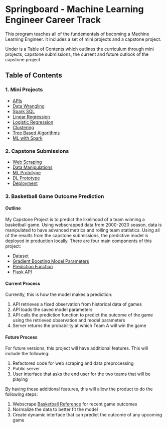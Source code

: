 # Springboard - Machine Learning Engineer Career Track

This program teaches all of the fundementals of becoming a Machine Learning Engineer.
It includes a set of mini projects and a capstone project.

Under is a Table of Contents which outlines the curriculum through mini projects, capstone submissions, the current and future outlook of the capstone project

## Table of Contents

### 1. Mini Projects
* [APIs](https://github.com/ray-giang/Springboard/blob/master/Mini%20Projects/Mini_Project_Data_Wrangling_at_Scale_with_Spark.ipynb)
* [Data Wrangling](https://github.com/ray-giang/Springboard/blob/master/Mini%20Projects/Mini_Project_Data_Wrangling_at_Scale_with_Spark.ipynb)
* [Spark SQL](https://github.com/ray-giang/Springboard/blob/master/Mini%20Projects/Mini_Project_SQL_with_Spark.ipynb)
* [Linear Regression](https://github.com/ray-giang/Springboard/blob/master/Mini%20Projects/Mini_Project_Linear_Regression.ipynb)
* [Logistic Regression](https://github.com/ray-giang/Springboard/blob/master/Mini%20Projects/Mini_Project_Logistic_Regression.ipynb)
* [Clustering](https://github.com/ray-giang/Springboard/blob/master/Mini%20Projects/Mini_Project_Clustering.ipynb)
* [Tree Based Algorithms](https://github.com/ray-giang/Springboard/blob/master/Mini%20Projects/Mini_Project_Tree-Based_Algorithms.ipynb)
* [ML with Spark](https://github.com/ray-giang/Springboard/blob/master/Mini%20Projects/Mini_Project_Spark_ML.ipynb)

### 2. Capstone Submissions
* [Web Scraping](https://github.com/ray-giang/Springboard/blob/master/Basketball%20Game%20Outcome%20Model/SB%20Capstone%20Project%20-%20Web%20Scraping%20.ipynb)
* [Data Manipulations](https://github.com/ray-giang/Springboard/blob/master/Basketball%20Game%20Outcome%20Model/SB%20Capstone%20Project%20-%20Data%20Manipulations.ipynb)
* [ML Prototype](https://github.com/ray-giang/Springboard/blob/master/Basketball%20Game%20Outcome%20Model/Springboard%20-%20Modelling%20Cleaned.ipynb)
* [DL Prototype](https://github.com/ray-giang/Springboard/blob/master/Basketball%20Game%20Outcome%20Model/SB_Capstone_Project_DL_Prototype.ipynb)
* [Deployment](https://github.com/ray-giang/Springboard/blob/master/Basketball%20Game%20Outcome%20Model/main.py)

### 3. Basketball Game Outcome Prediction

#### Outline
My Capstone Project is to predict the likelihood of a team winning a basketball game.
Using webscrapped data from 2000-2020 season, data is manipulated to have advanced metrics and rolling team statistics. Using all of the results from the capstone submissions, the predictive model is deployed in production locally. There are four main components of this project:

* [Dataset](https://github.com/ray-giang/Springboard/blob/master/Basketball%20Game%20Outcome%20Model/final_game_results.csv)
* [Gradient Boosting Model Parameters](https://github.com/ray-giang/Springboard/blob/master/Basketball%20Game%20Outcome%20Model/model.bin)
* [Prediction Function](https://github.com/ray-giang/Springboard/blob/master/Basketball%20Game%20Outcome%20Model/model.py)
* [Flask API](https://github.com/ray-giang/Springboard/blob/master/Basketball%20Game%20Outcome%20Model/main.py)

#### Current Process 
Currently, this is how the model makes a prediction:
1. API retrieves a fixed observation from historical data of games
2. API loads the saved model parameters 
3. API calls the prediction function to predict the outcome of the game using the retrieved observation and model parameters
4. Server returns the probability at which Team A will win the game 

#### Future Process
For future versions, this project will have additional features. This will include the following:
1. Refactored code for web scraping and data preprocessing
2. Public server 
3. User interface that asks the end user for the two teams that will be playing

By having these additional features, this will allow the product to do the following steps:
1. Webscrape [Basketball Reference](https://www.basketball-reference.com/) for recent game outcomes
2. Normalize the data to better fit the model
3. Create dynamic interface that can predict the outcome of any upcoming game
